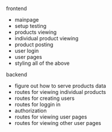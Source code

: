 frontend
- mainpage
- setup testing
- products viewing
- individual product viewing
- product posting
- user login
- user pages
- styling all of the above

backend
- figure out how to serve products data
- routes for viewing individual products
- routes for creating users
- routes for loggin in
- authorization
- routes for viewing user pages
- routes for viewing other user pages